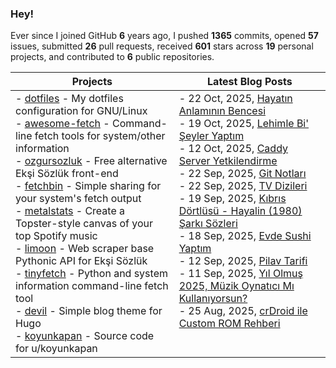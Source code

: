 ### Hey!

Ever since I joined GitHub **6** years ago, I pushed **1365** commits, opened **57** issues, submitted **26** pull requests, received **601** stars across **19** personal projects, and contributed to **6** public repositories.

<table>
  <thead>
    <tr>
      <th>Projects</th>
      <th>Latest Blog Posts</th>
    </tr>
  </thead>
  <tbody>
      <td valign="top">
        - <a href="https://github.com/beucismis/dotfiles">dotfiles</a> - My dotfiles configuration for GNU/Linux <br/>
        - <a href="https://github.com/beucismis/awesome-fetch">awesome-fetch</a> - Command-line fetch tools for system/other information <br/>
        - <a href="https://github.com/beucismis/ozgursozluk">ozgursozluk</a> - Free alternative Ekşi Sözlük front-end <br/>
        - <a href="https://github.com/beucismis/fetchbin">fetchbin</a> - Simple sharing for your system's fetch output <br/>
        - <a href="https://github.com/beucismis/metalstats">metalstats</a> - Create a Topster-style canvas of your top Spotify music <br/>
        - <a href="https://github.com/beucismis/limoon">limoon</a> - Web scraper base Pythonic API for Ekşi Sözlük <br/>
        - <a href="https://github.com/beucismis/tinyfetch">tinyfetch</a> - Python and system information command-line fetch tool <br/>
        - <a href="https://github.com/beucismis/devil">devil</a> - Simple blog theme for Hugo <br/>
        - <a href="https://github.com/beucismis/koyunkapan">koyunkapan</a> - Source code for u/koyunkapan
      </td>
      <td valign="top">
        <!-- BLOG-POST-LIST:START -->- 22 Oct, 2025, <a href='https://blog.beucismis.org/posts/hayatin-anlaminin-bencesi/'>Hayatın Anlamının Bencesi</a> <br/>- 19 Oct, 2025, <a href='https://blog.beucismis.org/posts/lehimle-bi-seyler-yaptim/'>Lehimle Bi&#39; Şeyler Yaptım</a> <br/>- 12 Oct, 2025, <a href='https://blog.beucismis.org/posts/caddy-server-auth/'>Caddy Server Yetkilendirme</a> <br/>- 22 Sep, 2025, <a href='https://blog.beucismis.org/posts/git-notes/'>Git Notları</a> <br/>- 22 Sep, 2025, <a href='https://blog.beucismis.org/posts/tv-show/'>TV Dizileri</a> <br/>- 19 Sep, 2025, <a href='https://blog.beucismis.org/posts/kibris-dortlusu-hayalin/'>Kıbrıs Dörtlüsü - Hayalin &lpar;1980&rpar; Şarkı Sözleri</a> <br/>- 18 Sep, 2025, <a href='https://blog.beucismis.org/posts/evde-sushi-yaptim/'>Evde Sushi Yaptım</a> <br/>- 12 Sep, 2025, <a href='https://blog.beucismis.org/posts/pilav-tarifi/'>Pilav Tarifi</a> <br/>- 11 Sep, 2025, <a href='https://blog.beucismis.org/posts/music-player/'>Yıl Olmuş 2025, Müzik Oynatıcı Mı Kullanıyorsun?</a> <br/>- 25 Aug, 2025, <a href='https://blog.beucismis.org/posts/custom-rom-guide-with-crdroid/'>crDroid ile Custom ROM Rehberi</a> <br/><!-- BLOG-POST-LIST:END -->
      </td>
    </tr>
  </tbody>
</table>
